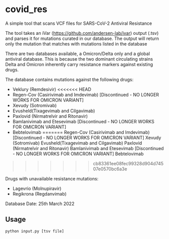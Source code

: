 # covid_res

A simple tool that scans VCF files for SARS-CoV-2 Antiviral Resistance

The tool takes an iVar (https://github.com/andersen-lab/ivar) output (.tsv) and parses it for mutations curated in our database.
The output will return only the mutation that matches with mutations listed in the database

There are two databases available, a Omicron/Delta only and a global antiviral database. This is because the two dominant circulating strains Delta and Omicron inherently carry resistance markers against existing drugs. 

The database contains mutations against the following drugs:
- Veklury (Remdesivir)
<<<<<<< HEAD
- Regen-Cov (Casirivimab and Imdevimab) [Discontinued - NO LONGER WORKS FOR OMICRON VARIANT]
- Xevudy (Sotromivab)
- Evusheld(Tixagevimab and Cilgavimab)
- Paxlovid (Nirmatrelvir and Ritonavir)
- Bamlanivimab and Etesevimab [Discontinued - NO LONGER WORKS FOR OMICRON VARIANT]
- Bebtelovimab
=======
Regen-Cov (Casirivimab and Imdevimab) [Discontinued - NO LONGER WORKS FOR OMICRON VARIANT]
Xevudy (Sotromivab)
Evusheld(Tixagevimab and Cilgavimab)
Paxlovid (Nirmatrelvir and Ritonavir)
Bamlanivimab and Etesevimab [Discontinued - NO LONGER WORKS FOR OMICRON VARIANT]
Bebtelovimab
>>>>>>> cb83361ee08fec99328d904d74507e0570bc6a3e

Drugs with unavailable resistance mutations:
- Lagevrio (Molnupiravir)
- Regikrona (Regdanvimab)

Database Date: 25th March 2022

## Usage
```
python input.py [tsv file]
```
